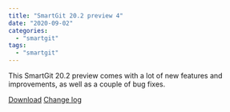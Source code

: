 ```yaml
---
title: "SmartGit 20.2 preview 4"
date: "2020-09-02"
categories: 
  - "smartgit"
tags: 
  - "smartgit"
---
```


This SmartGit 20.2 preview comes with a lot of new features and improvements, as well as a couple of bug fixes.

[Download](http://www.syntevo.com/smartgit/preview) [Change log](http://www.syntevo.com/smartgit/changelog-eap.txt)
